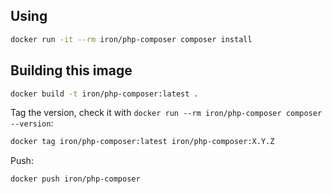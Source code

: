 
## Using

```sh
docker run -it --rm iron/php-composer composer install
```

## Building this image

```sh
docker build -t iron/php-composer:latest .
```

Tag the version, check it with `docker run --rm iron/php-composer composer --version`:

```sh
docker tag iron/php-composer:latest iron/php-composer:X.Y.Z
```

Push:

```sh
docker push iron/php-composer
```
